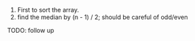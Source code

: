 1. First to sort the array.
2. find the median by (n - 1) / 2; should be careful of odd/even


TODO: follow up